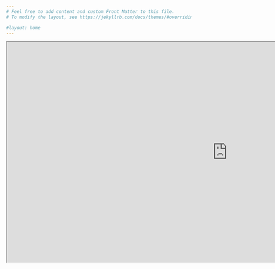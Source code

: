 ```yaml
---
# Feel free to add content and custom Front Matter to this file.
# To modify the layout, see https://jekyllrb.com/docs/themes/#overriding-theme-defaults

#layout: home
---
```

  
<iframe src="https://www.wolframcloud.com/obj/5ca2ecbc-732a-498e-b6ad-8f44109b20d7?_embed=iframe" width="1200" height="600"></iframe>

